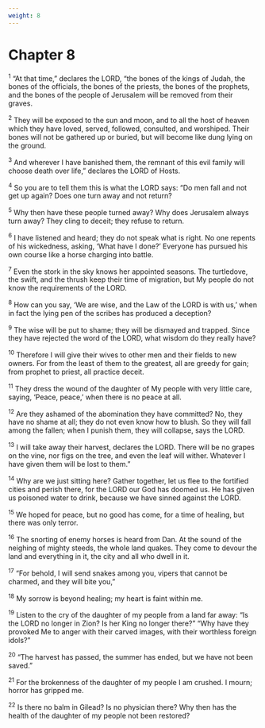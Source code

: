 ```yaml
---
weight: 8
---
```


# Chapter 8

<sup>1</sup> “At that time,” declares the LORD, “the bones of the kings of Judah, the bones of the officials, the bones of the priests, the bones of the prophets, and the bones of the people of Jerusalem will be removed from their graves. 

<sup>2</sup> They will be exposed to the sun and moon, and to all the host of heaven which they have loved, served, followed, consulted, and worshiped. Their bones will not be gathered up or buried, but will become like dung lying on the ground. 

<sup>3</sup> And wherever I have banished them, the remnant of this evil family will choose death over life,” declares the LORD of Hosts. 

<sup>4</sup> So you are to tell them this is what the LORD says: “Do men fall and not get up again? Does one turn away and not return? 

<sup>5</sup> Why then have these people turned away? Why does Jerusalem always turn away? They cling to deceit; they refuse to return. 

<sup>6</sup> I have listened and heard; they do not speak what is right. No one repents of his wickedness, asking, ‘What have I done?’ Everyone has pursued his own course like a horse charging into battle. 

<sup>7</sup> Even the stork in the sky knows her appointed seasons. The turtledove, the swift, and the thrush keep their time of migration, but My people do not know the requirements of the LORD. 

<sup>8</sup> How can you say, ‘We are wise, and the Law of the LORD is with us,’ when in fact the lying pen of the scribes has produced a deception? 

<sup>9</sup> The wise will be put to shame; they will be dismayed and trapped. Since they have rejected the word of the LORD, what wisdom do they really have? 

<sup>10</sup> Therefore I will give their wives to other men and their fields to new owners. For from the least of them to the greatest, all are greedy for gain; from prophet to priest, all practice deceit. 

<sup>11</sup> They dress the wound of the daughter of My people with very little care, saying, ‘Peace, peace,’ when there is no peace at all. 

<sup>12</sup> Are they ashamed of the abomination they have committed? No, they have no shame at all; they do not even know how to blush. So they will fall among the fallen; when I punish them, they will collapse, says the LORD. 

<sup>13</sup> I will take away their harvest, declares the LORD. There will be no grapes on the vine, nor figs on the tree, and even the leaf will wither. Whatever I have given them will be lost to them.” 

<sup>14</sup> Why are we just sitting here? Gather together, let us flee to the fortified cities and perish there, for the LORD our God has doomed us. He has given us poisoned water to drink, because we have sinned against the LORD. 

<sup>15</sup> We hoped for peace, but no good has come, for a time of healing, but there was only terror. 

<sup>16</sup> The snorting of enemy horses is heard from Dan. At the sound of the neighing of mighty steeds, the whole land quakes. They come to devour the land and everything in it, the city and all who dwell in it. 

<sup>17</sup> “For behold, I will send snakes among you, vipers that cannot be charmed, and they will bite you,” 

<sup>18</sup> My sorrow is beyond healing; my heart is faint within me. 

<sup>19</sup> Listen to the cry of the daughter of my people from a land far away: “Is the LORD no longer in Zion? Is her King no longer there?” “Why have they provoked Me to anger with their carved images, with their worthless foreign idols?” 

<sup>20</sup> “The harvest has passed, the summer has ended, but we have not been saved.” 

<sup>21</sup> For the brokenness of the daughter of my people I am crushed. I mourn; horror has gripped me. 

<sup>22</sup> Is there no balm in Gilead? Is no physician there? Why then has the health of the daughter of my people not been restored? 


